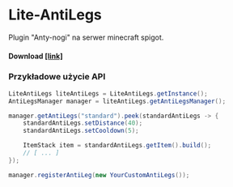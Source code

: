 # Lite-AntiLegs
Plugin "Anty-nogi" na serwer minecraft spigot.

#### Download [[link]](https://github.com/LiteDevelopers/Lite-AntiLegs/releases) 

### Przykładowe użycie API 
```java
LiteAntiLegs liteAntiLegs = LiteAntiLegs.getInstance();
AntiLegsManager manager = liteAntiLegs.getAntiLegsManager();

manager.getAntiLegs("standard").peek(standardAntiLegs -> {
    standardAntiLegs.setDistance(40);
    standardAntiLegs.setCooldown(5);

    ItemStack item = standardAntiLegs.getItem().build();
    // [ ... ]
});

manager.registerAntiLeg(new YourCustomAntiLegs());
```
